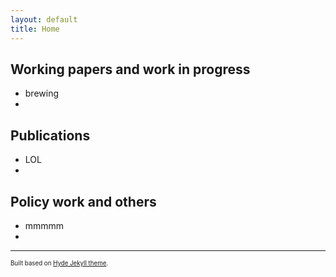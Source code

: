```yaml
---
layout: default
title: Home
---
```

## Working papers and work in progress
- brewing
- 

## Publications
-  LOL
-  

## Policy work and others
- mmmmm
- 


---
<sup><sub>Built based on [Hyde Jekyll theme](https://github.com/poole/hyde).<sub><sup>





